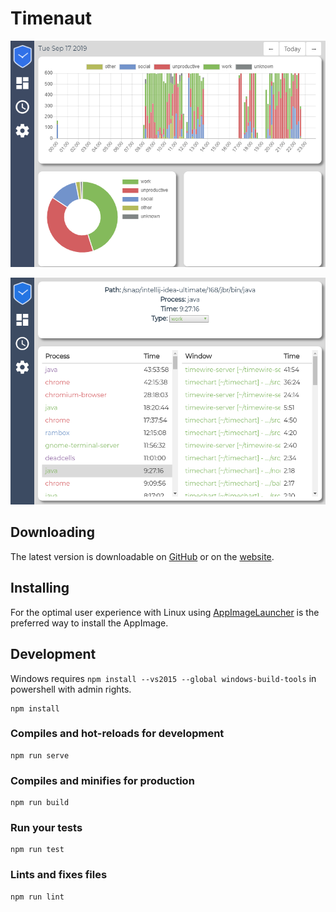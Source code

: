 # Timenaut

![dashboard](/docs/dashboard.png)

![processes](/docs/processes.png)

## Downloading  

The latest version is downloadable on [GitHub](https://github.com/kmteras/timenaut/releases/latest) or on the [website](https://timenaut.app).

## Installing

For the optimal user experience with Linux using [AppImageLauncher](https://github.com/TheAssassin/AppImageLauncher) is the preferred way to install the AppImage.

## Development

Windows requires `npm install --vs2015 --global windows-build-tools` in powershell with admin rights.

```
npm install
```

### Compiles and hot-reloads for development
```
npm run serve
```

### Compiles and minifies for production
```
npm run build
```

### Run your tests
```
npm run test
```

### Lints and fixes files
```
npm run lint
```
